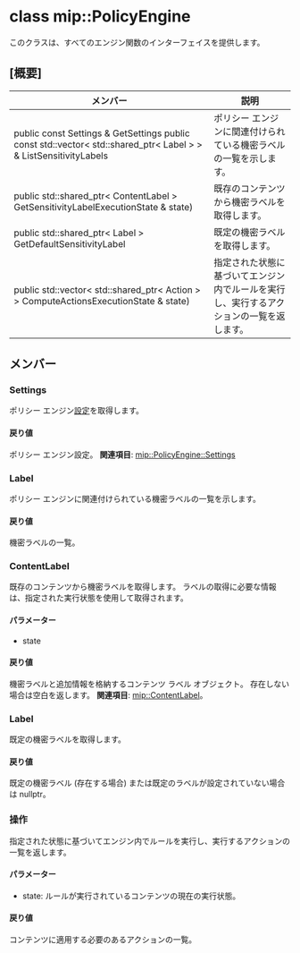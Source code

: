 # <a name="class-mippolicyengine"></a>class mip::PolicyEngine 
このクラスは、すべてのエンジン関数のインターフェイスを提供します。
## <a name="summary"></a>[概要]
 メンバー                        | 説明                                
--------------------------------|---------------------------------------------
public const Settings & GetSettings public const std::vector< std::shared_ptr< Label > > & ListSensitivityLabels | ポリシー エンジンに関連付けられている機密ラベルの一覧を示します。
public std::shared_ptr< ContentLabel > GetSensitivityLabelExecutionState & state) | 既存のコンテンツから機密ラベルを取得します。
public std::shared_ptr< Label > GetDefaultSensitivityLabel | 既定の機密ラベルを取得します。
public std::vector< std::shared_ptr< Action > > ComputeActionsExecutionState & state) | 指定された状態に基づいてエンジン内でルールを実行し、実行するアクションの一覧を返します。
## <a name="members"></a>メンバー
### <a name="settings"></a>Settings
ポリシー エンジン[設定](#classmip_1_1_policy_engine_1_1_settings)を取得します。
#### <a name="returns"></a>戻り値
ポリシー エンジン設定。 
**関連項目**: [mip::PolicyEngine::Settings](#classmip_1_1_policy_engine_1_1_settings)
### <a name="label"></a>Label
ポリシー エンジンに関連付けられている機密ラベルの一覧を示します。
#### <a name="returns"></a>戻り値
機密ラベルの一覧。
### <a name="contentlabel"></a>ContentLabel
既存のコンテンツから機密ラベルを取得します。
ラベルの取得に必要な情報は、指定された実行状態を使用して取得されます。 
#### <a name="parameters"></a>パラメーター
* state 
#### <a name="returns"></a>戻り値
機密ラベルと追加情報を格納するコンテンツ ラベル オブジェクト。 存在しない場合は空白を返します。 
**関連項目**: [mip::ContentLabel](#classmip_1_1_content_label)。
### <a name="label"></a>Label
既定の機密ラベルを取得します。
#### <a name="returns"></a>戻り値
既定の機密ラベル (存在する場合) または既定のラベルが設定されていない場合は nullptr。
### <a name="action"></a>操作
指定された状態に基づいてエンジン内でルールを実行し、実行するアクションの一覧を返します。
#### <a name="parameters"></a>パラメーター
* state: ルールが実行されているコンテンツの現在の実行状態。 
#### <a name="returns"></a>戻り値
コンテンツに適用する必要のあるアクションの一覧。
